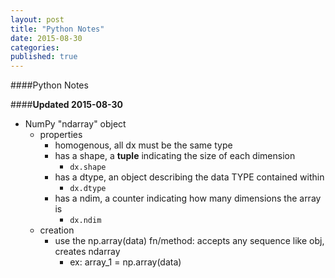 ```yaml
---
layout: post
title: "Python Notes"
date: 2015-08-30
categories: 
published: true 
---
```


####Python Notes

####**Updated 2015-08-30**

* NumPy "ndarray" object
  * properties
    * homogenous, all dx must be the same type
    * has a shape, a **tuple** indicating the size of each dimension
      * `dx.shape`
    * has a dtype, an object describing the data TYPE contained within
      * `dx.dtype`
    * has a ndim, a counter indicating how many dimensions the array is
      * `dx.ndim`
  * creation
    * use the np.array(data) fn/method: accepts any sequence like obj, creates ndarray
      * ex: array_1 = np.array(data)
